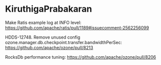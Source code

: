 # KiruthigaPrabakaran

Make Ratis example log at INFO level: https://github.com/apache/ratis/pull/1189#issuecomment-2562256099

HDDS-12748. Remove unused config ozone.manager.db.checkpoint.transfer.bandwidthPerSec: https://github.com/apache/ozone/pull/8213

RocksDb performance tuning:
https://github.com/apache/ozone/pull/8206
